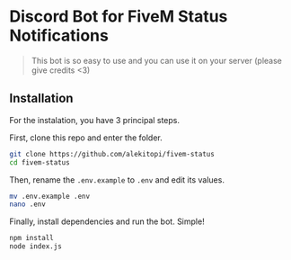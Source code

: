 # Discord Bot for FiveM Status Notifications

> This bot is so easy to use and you can use it on your server (please give credits <3)

## Installation

For the instalation, you have 3 principal steps.

First, clone this repo and enter the folder.

```bash
git clone https://github.com/alekitopi/fivem-status
cd fivem-status
```

Then, rename the `.env.example` to `.env` and edit its values.

```bash
mv .env.example .env
nano .env
```

Finally, install dependencies and run the bot. Simple!

```bash
npm install
node index.js
```
